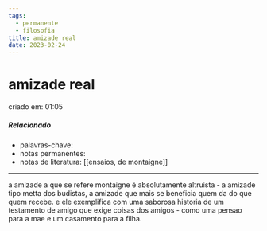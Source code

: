 ```yaml
---
tags:
  - permanente
  - filosofia
title: amizade real
date: 2023-02-24
---
```


# amizade real

criado em: 01:05

##### Relacionado

- palavras-chave: 
- notas permanentes:
- notas de literatura: [[ensaios, de montaigne]]

---

a amizade a que se refere montaigne é absolutamente altruista - a amizade tipo metta dos budistas, a amizade que mais se beneficia quem da do que quem recebe. e ele exemplifica com uma saborosa historia de um testamento de amigo que exige coisas dos amigos - como uma pensao para a mae e um casamento para a filha.
